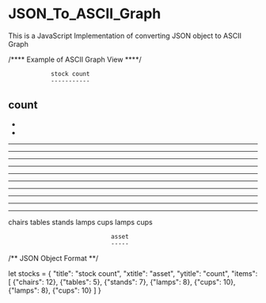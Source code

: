 # JSON_To_ASCII_Graph
This is a JavaScript Implementation of converting JSON object to ASCII Graph

/**** Example of ASCII Graph View ****/

                stock count
                -----------
count
-----
*                                                              
*                                                              
*                                   *                 *        
*                                   *                 *        
*                          *        *        *        *        
*                 *        *        *        *        *        
*                 *        *        *        *        *        
*        *        *        *        *        *        *        
*        *        *        *        *        *        *        
*        *        *        *        *        *        *        
*        *        *        *        *        *        *        
*        *        *        *        *        *        *        


chairs   tables   stands   lamps   cups   lamps   cups   

                                 asset
                                 -----



/** JSON Object Format **/

let stocks = {
    "title": "stock count",
    "xtitle": "asset",
    "ytitle": "count",
    "items": [
        {"chairs": 12},
        {"tables": 5},
        {"stands": 7},
        {"lamps": 8},
        {"cups": 10},
        {"lamps": 8},
        {"cups": 10}
    ]
}
